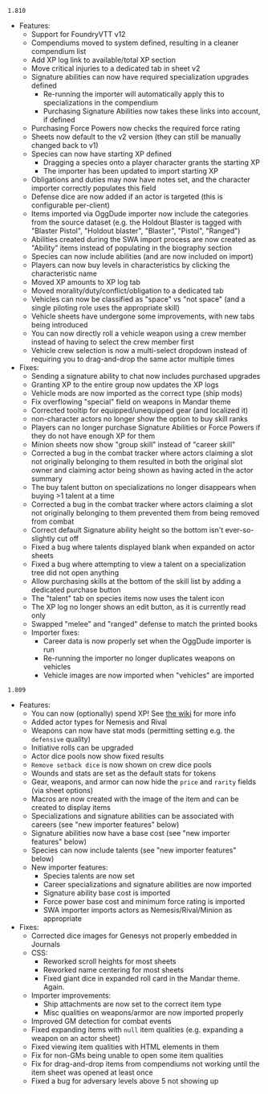`1.810`
* Features:
  * Support for FoundryVTT v12
  * Compendiums moved to system defined, resulting in a cleaner compendium list
  * Add XP log link to available/total XP section
  * Move critical injuries to a dedicated tab in sheet v2
  * Signature abilities can now have required specialization upgrades defined
    * Re-running the importer will automatically apply this to specializations in the compendium
    * Purchasing Signature Abilities now takes these links into account, if defined
  * Purchasing Force Powers now checks the required force rating
  * Sheets now default to the v2 version (they can still be manually changed back to v1)
  * Species can now have starting XP defined
    * Dragging a species onto a player character grants the starting XP
    * The importer has been updated to import starting XP
  * Obligations and duties may now have notes set, and the character importer correctly populates this field
  * Defense dice are now added if an actor is targeted (this is configurable per-client)
  * Items imported via OggDude importer now include the categories from the source dataset (e.g. the Holdout Blaster is tagged with "Blaster Pistol", "Holdout blaster", "Blaster", "Pistol", "Ranged")
  * Abilities created during the SWA import process are now created as "Ability" items instead of populating in the biography section
  * Species can now include abilities (and are now included on import)
  * Players can now buy levels in characteristics by clicking the characteristic name
  * Moved XP amounts to XP log tab
  * Moved morality/duty/conflict/obligation to a dedicated tab
  * Vehicles can now be classified as "space" vs "not space" (and a single piloting role uses the appropriate skill)
  * Vehicle sheets have undergone some improvements, with new tabs being introduced
  * You can now directly roll a vehicle weapon using a crew member instead of having to select the crew member first
  * Vehicle crew selection is now a multi-select dropdown instead of requiring you to drag-and-drop the same actor multiple times
* Fixes:
  * Sending a signature ability to chat now includes purchased upgrades
  * Granting XP to the entire group now updates the XP logs
  * Vehicle mods are now imported as the correct type (ship mods)
  * Fix overflowing "special" field on weapons in Mandar theme
  * Corrected tooltip for equipped/unequipped gear (and localized it)
  * non-character actors no longer show the option to buy skill ranks
  * Players can no longer purchase Signature Abilities or Force Powers if they do not have enough XP for them
  * Minion sheets now show "group skill" instead of "career skill"
  * Corrected a bug in the combat tracker where actors claiming a slot not originally belonging to them resulted in both the original slot owner and claiming actor being shown as having acted in the actor summary
  * The buy talent button on specializations no longer disappears when buying >1 talent at a time
  * Corrected a bug in the combat tracker where actors claiming a slot not originally belonging to them prevented them from being removed from combat
  * Correct default Signature ability height so the bottom isn't ever-so-slightly cut off
  * Fixed a bug where talents displayed blank when expanded on actor sheets
  * Fixed a bug where attempting to view a talent on a specialization tree did not open anything
  * Allow purchasing skills at the bottom of the skill list by adding a dedicated purchase button
  * The "talent" tab on species items now uses the talent icon
  * The XP log no longer shows an edit button, as it is currently read only
  * Swapped "melee" and "ranged" defense to match the printed books
  * Importer fixes:
    * Career data is now properly set when the OggDude importer is run
    * Re-running the importer no longer duplicates weapons on vehicles
    * Vehicle images are now imported when "vehicles" are imported

`1.809`
* Features: 
  * You can now (optionally) spend XP! See [the wiki](https://github.com/StarWarsFoundryVTT/StarWarsFFG/wiki/new%E2%80%90features%E2%80%90v1.809#xp-spending) for more info
  * Added actor types for Nemesis and Rival
  * Weapons can now have stat mods (permitting setting e.g. the `defensive` quality)
  * Initiative rolls can be upgraded
  * Actor dice pools now show fixed results
  * `Remove setback dice` is now shown on crew dice pools
  * Wounds and stats are set as the default stats for tokens
  * Gear, weapons, and armor can now hide the `price` and `rarity` fields (via sheet options)
  * Macros are now created with the image of the item and can be created to display items
  * Specializations and signature abilities can be associated with careers (see "new importer features" below)
  * Signature abilities now have a base cost (see "new importer features" below)
  * Species can now include talents (see "new importer features" below)
  * New importer features:
    * Species talents are now set
    * Career specializations and signature abilities are now imported
    * Signature ability base cost is imported
    * Force power base cost and minimum force rating is imported
    * SWA importer imports actors as Nemesis/Rival/Minion as appropriate
* Fixes:
  * Corrected dice images for Genesys not properly embedded in Journals
  * CSS:
    * Reworked scroll heights for most sheets
    * Reworked name centering for most sheets
    * Fixed giant dice in expanded roll card in the Mandar theme. Again.
  * Importer improvements:
    * Ship attachments are now set to the correct item type
    * Misc qualities on weapons/armor are now imported properly
  * Improved GM detection for combat events
  * Fixed expanding items with `null` item qualities (e.g. expanding a weapon on an actor sheet)
  * Fixed viewing item qualities with HTML elements in them
  * Fix for non-GMs being unable to open some item qualities
  * Fix for drag-and-drop items from compendiums not working until the item sheet was opened at least once
  * Fixed a bug for adversary levels above 5 not showing up
